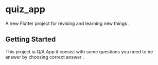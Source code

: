 # quiz_app

A new Flutter project for revising and learning new things .

## Getting Started

This project ia  Q/A App  it consist with some questions you need to be answer by choosing correct answer .


